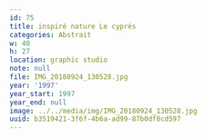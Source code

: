 ```yaml
---
id: 75
title: inspiré nature Le cyprés
categories: Abstrait
w: 40
h: 27
location: graphic studio
note: null
file: IMG_20180924_130528.jpg
year: '1997'
year_start: 1997
year_end: null
image: ../../media/img/IMG_20180924_130528.jpg
uuid: b3519421-3f6f-4b6a-ad99-87b0df8cd597
---
```


